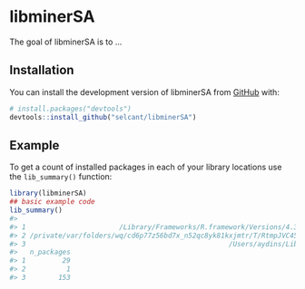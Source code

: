 
<!-- README.md is generated from README.Rmd. Please edit that file -->

# libminerSA

<!-- badges: start -->
<!-- badges: end -->

The goal of libminerSA is to …

## Installation

You can install the development version of libminerSA from
[GitHub](https://github.com/) with:

``` r
# install.packages("devtools")
devtools::install_github("selcant/libminerSA")
```

## Example

To get a count of installed packages in each of your library locations
use the `lib_summary()` function:

``` r
library(libminerSA)
## basic example code
lib_summary()
#>                                                                                       Library
#> 1                       /Library/Frameworks/R.framework/Versions/4.3-x86_64/Resources/library
#> 2 /private/var/folders/wq/cd6p77z56bd7x_n52qc8yk81kxjmtr/T/RtmpJVC452/temp_libpath3d1ef08702b
#> 3                                                  /Users/aydins/Library/R/x86_64/4.3/library
#>   n_packages
#> 1         29
#> 2          1
#> 3        153
```
